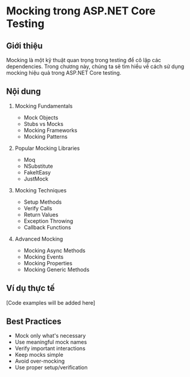 # Mocking trong ASP.NET Core Testing

## Giới thiệu
Mocking là một kỹ thuật quan trọng trong testing để cô lập các dependencies. Trong chương này, chúng ta sẽ tìm hiểu về cách sử dụng mocking hiệu quả trong ASP.NET Core testing.

## Nội dung
1. Mocking Fundamentals
   - Mock Objects
   - Stubs vs Mocks
   - Mocking Frameworks
   - Mocking Patterns

2. Popular Mocking Libraries
   - Moq
   - NSubstitute
   - FakeItEasy
   - JustMock

3. Mocking Techniques
   - Setup Methods
   - Verify Calls
   - Return Values
   - Exception Throwing
   - Callback Functions

4. Advanced Mocking
   - Mocking Async Methods
   - Mocking Events
   - Mocking Properties
   - Mocking Generic Methods

## Ví dụ thực tế
[Code examples will be added here]

## Best Practices
- Mock only what's necessary
- Use meaningful mock names
- Verify important interactions
- Keep mocks simple
- Avoid over-mocking
- Use proper setup/verification 